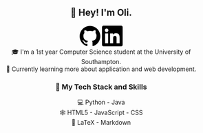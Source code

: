 <h2 align="center">👋 Hey! I'm Oli.</h2>
<p align="center">
	<a href="https://github.com/coxy0"><img src="imgs/github.svg" alt="GitHub"></a>
	<a href="https://www.linkedin.com/in/oli-cox-a06781239/"><img src="imgs/linkedin.svg" alt="LinkedIn"></a>
  <br>
  🎓 I'm a 1st year Computer Science student at the University of Southampton.
  <br>
  🌱 Currently learning more about application and web development.
</p>

<h3 align="center">🎯 My Tech Stack and Skills</h3>
<p align="center">
  💻 Python - Java
  <br>
  🕸️ HTML5 - JavaScript - CSS
  <br>
  🧠 LaTeX - Markdown
</p>
